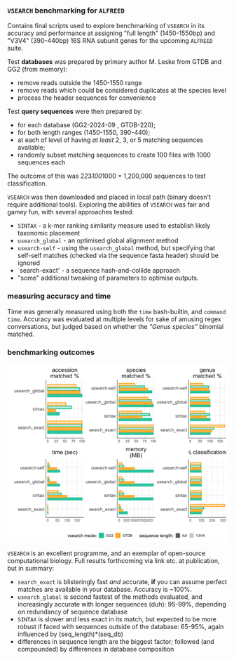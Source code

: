 ### `VSEARCH` benchmarking for `ALFREED`

Contains final scripts used to explore benchmarking of `VSEARCH` in its accuracy and performance at assigning "full length" (1450-1550bp) and "V3V4" (390-440bp) 16S RNA subunit genes for the upcoming `ALFREED` suite.

Test **databases** was prepared by primary author M. Leske from GTDB and GG2 (from memory):

 - remove reads outside the 1450-1550 range
 - remove reads which could be considered duplicates at the species level
 - process the header sequences for convenience

Test **query sequences** were then prepared by: 

 - for each database (GG2-2024-09 , GTDB-220);
 - for both length ranges (1450-1550, 390-440);
 - at each of level of having _at least_ 2, 3, or 5 matching sequences available;
 - randomly subset matching sequences to create 100 files with 1000 sequences each


The outcome of this was 2*2*3*100*1000 = 1,200,000 sequences to test classification.

`VSEARCH` was then downloaded and placed in local path (binary doesn't require additional tools). Exploring the abilities of `VSEARCH` was fair and gamey fun, with several approaches tested:

 - `SINTAX` - a k-mer ranking similarity measure used to establish likely taxonomic placement
 - `usearch_global` - an optimised global alignment method
 - `usearch-self` - using the `usearch_global` method, but specifying that self-self matches (checked via the sequence fasta header) should be ignored
 - `search-exact' - a sequence hash-and-collide approach
 - "some" additional tweaking of parameters to optimise outputs. 


### measuring accuracy and time

Time was generally measured using both the `time` bash-builtin, and `command time`. Accuracy was evaluated at multiple levels for sake of amusing regex conversations, but judged based on whether the _"Genus species"_ binomial matched.


### benchmarking outcomes

![`compiled vsearch outcomes`](https://github.com/handibles/mtu__alfreed/blob/main/documents/mtu__alfreed__notes.png?raw=true)

`VSEARCH` is an excellent programme, and an exemplar of open-source computational biology. Full results forthcoming via link etc. at publication, but in summary:

 - `search_exact` is blisteringly fast _and_ accurate, **if** you can assume perfect matches are available in your database. Accuracy is ~100%.
 - `usearch_global` is second fastest of the methods evaluated, and increasingly accurate with longer sequences (duh): 95-99%, depending on redundancy of sequence database
 - `SINTAX` is slower and less exact in its match, but expected to be more robust if faced with sequences outside of the database: 65-95%, again influenced by (seq_length)*(seq_db)   
 - differences in sequence length are the biggest factor; followed (and compounded) by differences in database composition


